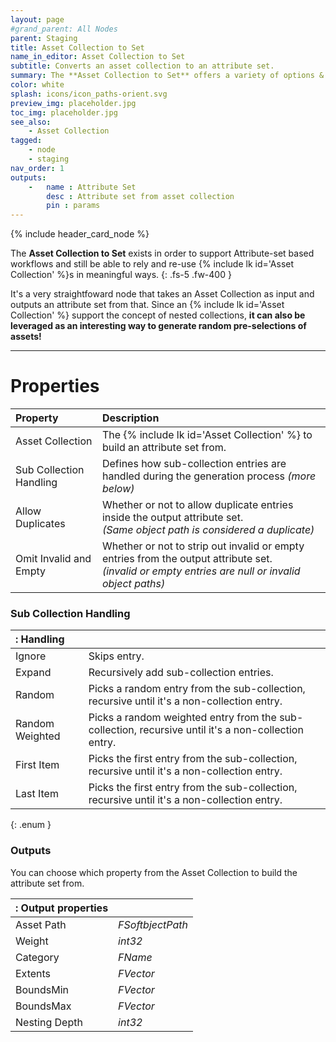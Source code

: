 ```yaml
---
layout: page
#grand_parent: All Nodes
parent: Staging
title: Asset Collection to Set
name_in_editor: Asset Collection to Set
subtitle: Converts an asset collection to an attribute set.
summary: The **Asset Collection to Set** offers a variety of options & settings to turn an Asset Collection to a more common Attribute Set.
color: white
splash: icons/icon_paths-orient.svg
preview_img: placeholder.jpg
toc_img: placeholder.jpg
see_also: 
    - Asset Collection
tagged: 
    - node
    - staging
nav_order: 1
outputs:
    -   name : Attribute Set
        desc : Attribute set from asset collection
        pin : params
---
```


{% include header_card_node %}

The **Asset Collection to Set** exists in order to support Attribute-set based workflows and still be able to rely and re-use {% include lk id='Asset Collection' %}s in meaningful ways.
{: .fs-5 .fw-400 } 

It's a very straightfoward node that takes an Asset Collection as input and outputs an attribute set from that. Since an {% include lk id='Asset Collection' %} support the concept of nested collections, **it can also be leveraged as an interesting way to generate random pre-selections of assets!**

---
# Properties

| Property       | Description          |
|:-------------|:------------------|
| Asset Collection           | The {% include lk id='Asset Collection' %} to build an attribute set from. |
| Sub Collection Handling           | Defines how sub-collection entries are handled during the generation process *(more below)* |
| Allow Duplicates           | Whether or not to allow duplicate entries inside the output attribute set.<br>*(Same object path is considered a duplicate)* |
| Omit Invalid and Empty           | Whether or not to strip out invalid or empty entries from the output attribute set.<br>*(invalid or empty entries are null or invalid object paths)* |

### Sub Collection Handling

|: Handling     ||
|:-------------|:------------------|
| Ignore           | Skips entry. |
| Expand           | Recursively add sub-collection entries. |
| Random           | Picks a random entry from the sub-collection, recursive until it's a non-collection entry. |
| Random Weighted           | Picks a random weighted entry from the sub-collection, recursive until it's a non-collection entry. |
| First Item           | Picks the first entry from the sub-collection, recursive until it's a non-collection entry. |
| Last Item           | Picks the first entry from the sub-collection, recursive until it's a non-collection entry. |
{: .enum }

### Outputs
You can choose which property from the Asset Collection to build the attribute set from.

|: Output properties    ||
|:-------------|:------------------|
| Asset Path           | *FSoftbjectPath* |
| Weight           | *int32* |
| Category           | *FName* |
| Extents           | *FVector* |
| BoundsMin           | *FVector* |
| BoundsMax           | *FVector* |
| Nesting Depth           | *int32* |